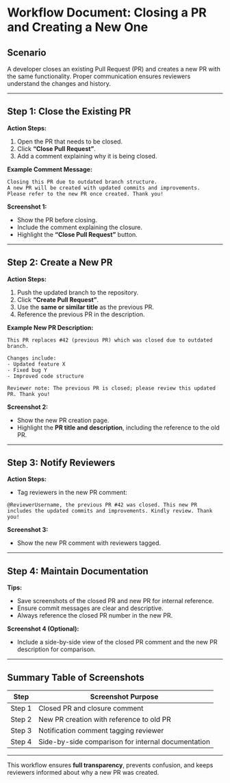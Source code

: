 
# **Workflow Document: Closing a PR and Creating a New One**

## **Scenario**

A developer closes an existing Pull Request (PR) and creates a new PR with the same functionality. Proper communication ensures reviewers understand the changes and history.

---

## **Step 1: Close the Existing PR**

**Action Steps:**

1. Open the PR that needs to be closed.
2. Click **“Close Pull Request”**.
3. Add a comment explaining why it is being closed.

**Example Comment Message:**

```
Closing this PR due to outdated branch structure.
A new PR will be created with updated commits and improvements.
Please refer to the new PR once created. Thank you!
```

**Screenshot 1:**

* Show the PR before closing.
* Include the comment explaining the closure.
* Highlight the **“Close Pull Request”** button.

---

## **Step 2: Create a New PR**

**Action Steps:**

1. Push the updated branch to the repository.
2. Click **“Create Pull Request”**.
3. Use the **same or similar title** as the previous PR.
4. Reference the previous PR in the description.

**Example New PR Description:**

```
This PR replaces #42 (previous PR) which was closed due to outdated branch.

Changes include:
- Updated feature X
- Fixed bug Y
- Improved code structure

Reviewer note: The previous PR is closed; please review this updated PR. Thank you!
```

**Screenshot 2:**

* Show the new PR creation page.
* Highlight the **PR title and description**, including the reference to the old PR.

---

## **Step 3: Notify Reviewers**

**Action Steps:**

* Tag reviewers in the new PR comment:

```
@ReviewerUsername, the previous PR #42 was closed. This new PR includes the updated commits and improvements. Kindly review. Thank you!
```

**Screenshot 3:**

* Show the new PR comment with reviewers tagged.

---

## **Step 4: Maintain Documentation**

**Tips:**

* Save screenshots of the closed PR and new PR for internal reference.
* Ensure commit messages are clear and descriptive.
* Always reference the closed PR number in the new PR.

**Screenshot 4 (Optional):**

* Include a side-by-side view of the closed PR comment and the new PR description for comparison.

---

## **Summary Table of Screenshots**

| Step   | Screenshot Purpose                                 |
| ------ | -------------------------------------------------- |
| Step 1 | Closed PR and closure comment                      |
| Step 2 | New PR creation with reference to old PR           |
| Step 3 | Notification comment tagging reviewer              |
| Step 4 | Side-by-side comparison for internal documentation |

---

This workflow ensures **full transparency**, prevents confusion, and keeps reviewers informed about why a new PR was created.


